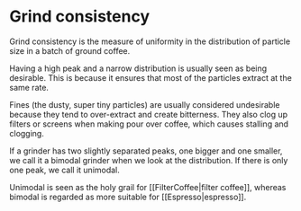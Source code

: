# Grind consistency

Grind consistency is the measure of uniformity in the distribution of particle size in a batch of ground coffee.

Having a high peak and a narrow distribution is usually seen as being desirable.
This is because it ensures that most of the particles extract at the same rate.

Fines (the dusty, super tiny particles) are usually considered undesirable because they tend to over-extract and create bitterness.
They also clog up filters or screens when making pour over coffee, which causes stalling and clogging.

If a grinder has two slightly separated peaks, one bigger and one smaller, we call it a bimodal grinder when we look at the distribution.
If there is only one peak, we call it unimodal.

Unimodal is seen as the holy grail for [[FilterCoffee|filter coffee]], whereas bimodal is regarded as more suitable for [[Espresso|espresso]].
